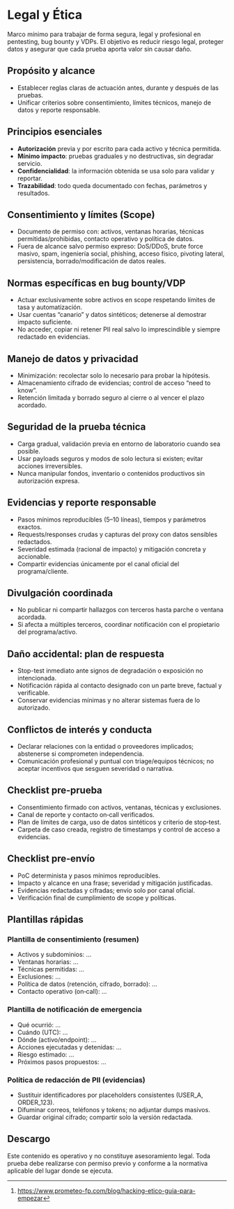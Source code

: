 # Legal y Ética

Marco mínimo para trabajar de forma segura, legal y profesional en pentesting, bug bounty y VDPs. El objetivo es reducir riesgo legal, proteger datos y asegurar que cada prueba aporta valor sin causar daño.

## Propósito y alcance

- Establecer reglas claras de actuación antes, durante y después de las pruebas.
- Unificar criterios sobre consentimiento, límites técnicos, manejo de datos y reporte responsable.

## Principios esenciales

- **Autorización** previa y por escrito para cada activo y técnica permitida.
- **Mínimo impacto**: pruebas graduales y no destructivas, sin degradar servicio.
- **Confidencialidad**: la información obtenida se usa solo para validar y reportar.
- **Trazabilidad**: todo queda documentado con fechas, parámetros y resultados.

## Consentimiento y límites (Scope)

- Documento de permiso con: activos, ventanas horarias, técnicas permitidas/prohibidas, contacto operativo y política de datos.
- Fuera de alcance salvo permiso expreso: DoS/DDoS, brute force masivo, spam, ingeniería social, phishing, acceso físico, pivoting lateral, persistencia, borrado/modificación de datos reales.

## Normas específicas en bug bounty/VDP

- Actuar exclusivamente sobre activos en scope respetando límites de tasa y automatización.
- Usar cuentas “canario” y datos sintéticos; detenerse al demostrar impacto suficiente.
- No acceder, copiar ni retener PII real salvo lo imprescindible y siempre redactado en evidencias.

## Manejo de datos y privacidad

- Minimización: recolectar solo lo necesario para probar la hipótesis.
- Almacenamiento cifrado de evidencias; control de acceso “need to know”.
- Retención limitada y borrado seguro al cierre o al vencer el plazo acordado.

## Seguridad de la prueba técnica

- Carga gradual, validación previa en entorno de laboratorio cuando sea posible.
- Usar payloads seguros y modos de solo lectura si existen; evitar acciones irreversibles.
- Nunca manipular fondos, inventario o contenidos productivos sin autorización expresa.

## Evidencias y reporte responsable

- Pasos mínimos reproducibles (5–10 líneas), tiempos y parámetros exactos.
- Requests/responses crudas y capturas del proxy con datos sensibles redactados.
- Severidad estimada (racional de impacto) y mitigación concreta y accionable.
- Compartir evidencias únicamente por el canal oficial del programa/cliente.

## Divulgación coordinada

- No publicar ni compartir hallazgos con terceros hasta parche o ventana acordada.
- Si afecta a múltiples terceros, coordinar notificación con el propietario del programa/activo.

## Daño accidental: plan de respuesta

- Stop-test inmediato ante signos de degradación o exposición no intencionada.
- Notificación rápida al contacto designado con un parte breve, factual y verificable.
- Conservar evidencias mínimas y no alterar sistemas fuera de lo autorizado.

## Conflictos de interés y conducta

- Declarar relaciones con la entidad o proveedores implicados; abstenerse si comprometen independencia.
- Comunicación profesional y puntual con triage/equipos técnicos; no aceptar incentivos que sesguen severidad o narrativa.

## Checklist pre‑prueba

- Consentimiento firmado con activos, ventanas, técnicas y exclusiones.
- Canal de reporte y contacto on‑call verificados.
- Plan de límites de carga, uso de datos sintéticos y criterio de stop‑test.
- Carpeta de caso creada, registro de timestamps y control de acceso a evidencias.

## Checklist pre‑envío

- PoC determinista y pasos mínimos reproducibles.
- Impacto y alcance en una frase; severidad y mitigación justificadas.
- Evidencias redactadas y cifradas; envío solo por canal oficial.
- Verificación final de cumplimiento de scope y políticas.

## Plantillas rápidas

### Plantilla de consentimiento (resumen)

- Activos y subdominios: …
- Ventanas horarias: …
- Técnicas permitidas: …
- Exclusiones: …
- Política de datos (retención, cifrado, borrado): …
- Contacto operativo (on‑call): …

### Plantilla de notificación de emergencia

- Qué ocurrió: …
- Cuándo (UTC): …
- Dónde (activo/endpoint): …
- Acciones ejecutadas y detenidas: …
- Riesgo estimado: …
- Próximos pasos propuestos: …

### Política de redacción de PII (evidencias)

- Sustituir identificadores por placeholders consistentes (USER_A, ORDER_123).
- Difuminar correos, teléfonos y tokens; no adjuntar dumps masivos.
- Guardar original cifrado; compartir solo la versión redactada.

## Descargo

Este contenido es operativo y no constituye asesoramiento legal. Toda prueba debe realizarse con permiso previo y conforme a la normativa aplicable del lugar donde se ejecuta.

<span style="display:none">[^9]</span>


[^1]: https://salesystems.es/hacking-etico-que-es/
    
[^2]: https://es.linkedin.com/pulse/cómo-ser-un-hacker-ético-guía-para-principiantes-certiprof-itbde
    
[^3]: https://nebul4ck.wordpress.com/wp-content/uploads/2015/08/hacking-etico-carlos-tori.pdf
    
[^4]: https://s2grupo.es/hacking-etico-procedimiento-tecnicas-recomendaciones/
    
[^5]: https://www.hacksoft.com.pe/codigo-de-etica-hacker-navegando-el-mundo-del-hacking-etico/
    
[^6]: https://cibersafety.com/hacking-etico-ciberseguridad/
    
[^7]: https://thehackerway.es/2024/01/22/hacking-web-profesional-con-la-mejor-guia-de-owasp/
    
[^8]: https://biblioteca.ciencialatina.org/wp-content/uploads/2024/12/Libro-Hacking-Etico-Teoria-Practicas.pdf
    
[^9]: https://www.prometeo-fp.com/blog/hacking-etico-guia-para-empezar
